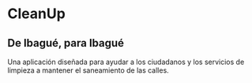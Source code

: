 # CleanUp
## De Ibagué, para Ibagué
Una aplicación diseñada para ayudar a los ciudadanos y los servicios de limpieza a mantener el saneamiento de las calles.
